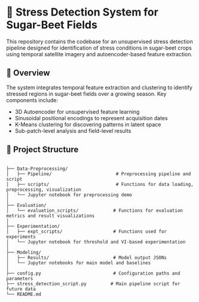 # 🌾 Stress Detection System for Sugar-Beet Fields

This repository contains the codebase for an unsupervised stress detection pipeline designed for identification of stress conditions in sugar-beet crops using temporal satellite imagery and autoencoder-based feature extraction.

## 🚀 Overview

The system integrates temporal feature extraction and clustering to identify stressed regions in sugar-beet fields over a growing season. Key components include:

- 3D Autoencoder for unsupervised feature learning  
- Sinusoidal positional encodings to represent acquisition dates  
- K-Means clustering for discovering patterns in latent space  
- Sub-patch-level analysis and field-level results  

## 🧱 Project Structure
<pre>
<code>
├── Data-Preprocessing/
│   ├── Pipeline/                        # Preprocessing pipeline and script
│   ├── scripts/                         # Functions for data loading, preprocessing, visualization
│   └── Jupyter notebook for preprocessing demo
│
├── Evaluation/
│   └── evaluation_scripts/             # Functions for evaluation metrics and result visualizations
│
├── Experimentation/
│   ├── expt_scripts/                   # Functions used for experiments 
│   └── Jupyter notebook for threshold and VI-based experimentation
│
├── Modeling/
│   ├── Results/                        # Model output JSONs
│   └── Jupyter notebooks for main model and baselines
│
├── config.py                           # Configuration paths and parameters
├── stress_detection_script.py         # Main pipeline script for future data
└── README.md
</code>
</pre>
